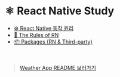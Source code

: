 # ⚛️ React Native Study

- [⚙️ React Native 동작 원리](https://velog.io/@eunnbi/React-Native-%EB%8F%99%EC%9E%91%EC%9B%90%EB%A6%AC)
- [📌 The Rules of RN](https://velog.io/@eunnbi/React-Native-The-Rules-of-RN)
- [📦 Packages (RN & Third-party)](https://velog.io/@eunnbi/React-Native-Packages)

<br/>

>[Weather App README 보러가기](https://github.com/eunnbi/react-native-practice/blob/main/weather-app/README.md)
